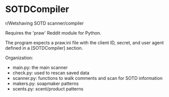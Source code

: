# SOTDCompiler
r/Wetshaving SOTD scanner/compiler

Requires the 'praw' Reddit module for Python.

The program expects a praw.ini file with the client ID, secret, and user agent defined in a \[SOTDCompiler\] section.

Organization:

* main.py: the main scanner
* check.py: used to rescan saved data
* scanner.py: functions to walk comments and scan for SOTD information
* makers.py: soapmaker patterns
* scents.py: scent/product patterns
